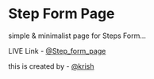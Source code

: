 
# Step Form Page
simple & minimalist page for Steps Form...




LIVE Link - [@Step_form_page](https://github.com/krishanprajapat23/form_Show_and_hide)


this is created by - [@krish](https://www.github.com/krishanprajapat23)

